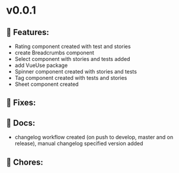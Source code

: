 # v0.0.1

## 🚀 Features:
- Rating component created with test and stories
- create Breadcrumbs component
- Select component with stories and tests added 
- add VueUse package
- Spinner component created with stories and tests 
- Tag component created with tests and stories 
- Sheet component created

## 🐛 Fixes:

## 📓 Docs:
- changelog workflow created (on push to develop, master and on release), manual changelog specified version added

## 🧹 Chores:

